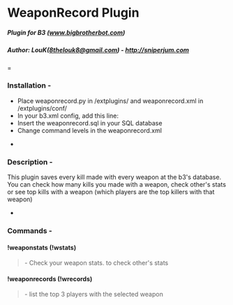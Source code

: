 # WeaponRecord Plugin
##### Plugin for B3 (www.bigbrotherbot.com)
##### Author: LouK(8thelouk8@gmail.com) - http://sniperjum.com
=
### Installation -

* Place weaponrecord.py in /extplugins/ and weaponrecord.xml in /extplugins/conf/
* In your b3.xml config, add this line: <plugin name="weaponrecord" config="@b3/extplugins/conf/weaponrecord.xml"/>
* Insert the weaponrecord.sql in your SQL database
* Change command levels in the weaponrecord.xml

-
### Description -
This plugin saves every kill made with every weapon at the b3's database. You can check how many kills you made with a weapon, check other's stats or see top kills with a weapon (which players are the top killers with that weapon)

-
### Commands -

#### !weaponstats (!wstats)
> <weapon> - Check your weapon stats. <player> to check other's stats

#### !weaponrecords (!wrecords)
> <weapon> - list the top 3 players with the selected weapon
